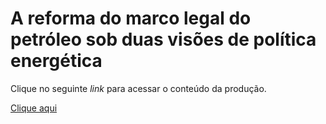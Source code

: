 # A reforma do marco legal do petróleo sob duas visões de política energética
Clique no seguinte _link_ para acessar o conteúdo da produção.

<a href="[https://exemplo.com](https://github.com/Cefor/reformapetroleo)" target="_blank">Clique aqui</a>
